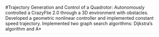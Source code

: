 #Trajectory Generation and Control of a Quadrotor: 
Autonomously controlled a CrazyFlie 2.0 through a 3D environment with obstacles. 
Developed a geometric nonlinear controller and implemented constant speed trajectory. Implemented two graph search algorithms: Dijkstra’s algorithm and A*
